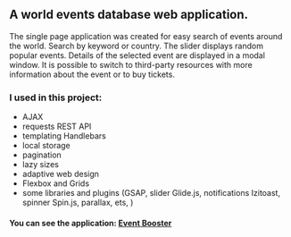## A world events database web application.

The single page application was created for easy search of events around the world. Search by keyword or country. The slider displays random popular events. Details of the selected event are displayed in a modal window. It is possible to switch to third-party resources with more information about the event or to buy tickets.

### I used in this project:

- AJAX
- requests REST API
- templating Handlebars
- local storage
- pagination
- lazy sizes
- adaptive web design
- Flexbox and Grids
- some libraries and plugins (GSAP, slider Glide.js, notifications Izitoast, spinner Spin.js, parallax, ets, )

#### You can see the application: <a href="https://obotyanovska.github.io/event-booster-js/" >Event Booster </a>



